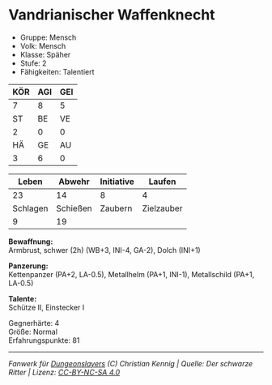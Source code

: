 # Vandrianischer Waffenknecht  
- Gruppe: Mensch  
- Volk: Mensch  
- Klasse: Späher  
- Stufe: 2  
- Fähigkeiten: Talentiert  


| KÖR | AGI | GEI |  
| --- | --- | --- |  
| 7   | 8   | 5   |
| ST  | BE  | VE  |  
| 2   | 0   | 0   |
| HÄ  | GE  | AU  |  
| 3   | 6   | 0   |


| Leben    | Abwehr   | Initiative | Laufen     |
| -------- | -------- | ---------- | ---------- |
| 23       | 14       | 8          | 4          |
| Schlagen | Schießen | Zaubern    | Zielzauber |
| 9        | 19       |            |            |

**Bewaffnung:**  
Armbrust, schwer (2h) (WB+3, INI-4, GA-2), Dolch (INI+1)

**Panzerung:**  
Kettenpanzer (PA+2, LA-0.5), Metallhelm (PA+1, INI-1), Metallschild (PA+1, LA-0.5)

**Talente:**  
Schütze II, Einstecker I

Gegnerhärte: 4  
Größe: Normal  
Erfahrungspunkte: 81  



___
*Fanwerk für [Dungeonslayers](https://www.dungeonslayers.net/) (C) Christian Kennig | Quelle: Der schwarze Ritter | Lizenz: [CC-BY-NC-SA 4.0](https://creativecommons.org/licenses/by-nc-sa/4.0/deed.de)*